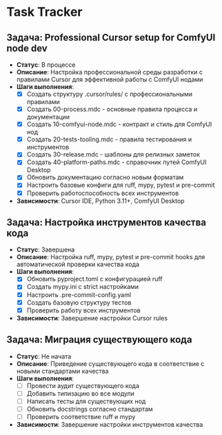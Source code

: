# Task Tracker

## Задача: Professional Cursor setup for ComfyUI node dev

* **Статус**: В процессе
* **Описание**: Настройка профессиональной среды разработки с правилами Cursor для эффективной работы с ComfyUI нодами
* **Шаги выполнения**:
  * [x] Создать структуру .cursor/rules/ с профессиональными правилами
  * [x] Создать 00-process.mdc - основные правила процесса и документации
  * [x] Создать 10-comfyui-node.mdc - контракт и стиль для ComfyUI нод
  * [x] Создать 20-tests-tooling.mdc - правила тестирования и инструментов
  * [x] Создать 30-release.mdc - шаблоны для релизных заметок
  * [x] Создать 40-platform-paths.mdc - справочник путей ComfyUI Desktop
  * [x] Обновить документацию согласно новым форматам
  * [x] Настроить базовые конфиги для ruff, mypy, pytest и pre-commit
  * [x] Проверить работоспособность всех инструментов
* **Зависимости**: Cursor IDE, Python 3.11+, ComfyUI Desktop

## Задача: Настройка инструментов качества кода

* **Статус**: Завершена
* **Описание**: Настройка ruff, mypy, pytest и pre-commit hooks для автоматической проверки качества кода
* **Шаги выполнения**:
  * [x] Обновить pyproject.toml с конфигурацией ruff
  * [x] Создать mypy.ini с strict настройками
  * [x] Настроить .pre-commit-config.yaml
  * [x] Создать базовую структуру тестов
  * [x] Проверить работу всех инструментов
* **Зависимости**: Завершение настройки Cursor rules

## Задача: Миграция существующего кода

* **Статус**: Не начата
* **Описание**: Приведение существующего кода в соответствие с новыми стандартами качества
* **Шаги выполнения**:
  * [ ] Провести аудит существующего кода
  * [ ] Добавить типизацию во все модули
  * [ ] Написать тесты для существующих нод
  * [ ] Обновить docstrings согласно стандартам
  * [ ] Проверить соответствие ruff и mypy
* **Зависимости**: Завершение настройки инструментов качества
